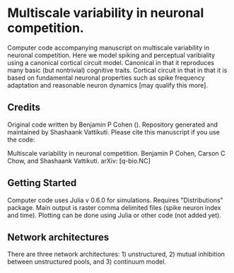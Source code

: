 # Multiscale variability in neuronal competition.



Computer code accompanying manuscript on multiscale variability in neuronal competition. Here we model spiking and perceptual varibiality using a canonical cortical circuit model. Canonical in that it reproduces many basic (but nontrivial) cognitive traits. Cortical circuit in that in that it is based on fundamental neuronal properties such as spike frequency adaptation and reasonable neuron dynamics [may qualify this more].  

## Credits

Original code written by Benjamin P Cohen (). Repository generated and maintained by Shashaank Vattikuti. Please cite this manuscript if you use the code:

Multiscale variability in neuronal competition. Benjamin P Cohen, Carson C Chow, and Shashaank Vattikuti. 	arXiv: [q-bio.NC]


## Getting Started

Computer code uses Julia v 0.6.0 for simulations. Requires "Distributions" package. Main output is raster comma delimited files (spike neuron index and time). Plotting can be done using Julia or other code (not added yet).



## Network architectures

There are three network architectures: 1) unstructured, 2) mutual inhibition between unstructured pools, and 3) continuum model.


<!--What things you need to install the software and how to install them -->
